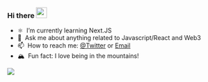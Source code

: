 ### Hi there <a href="https://www.kylemayer.dev"><img src="https://media.giphy.com/media/hvRJCLFzcasrR4ia7z/giphy.gif" width="25px"></a>

- ⚛️ &nbsp;I’m currently learning Next.JS
- 💬 &nbsp;Ask me about anything related to Javascript/React and Web3
- 📫 &nbsp;How to reach me: [@Twitter](https://twitter.com/0xMayer) or [Email](mailto:x@kylemayer.dev)
- 🏔 &nbsp;Fun fact: I love being in the mountains!

<img src="https://res.cloudinary.com/mountaincloud/image/upload/v1630525900/E7d6BYSWUAE4Os8_4_gsaz9p.png"></img>

